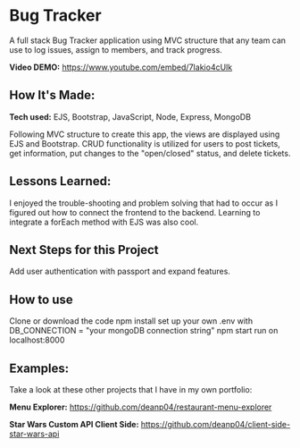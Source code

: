 # Bug Tracker
A full stack Bug Tracker application using MVC structure that any team can use to log issues, assign to members, and track progress.

**Video DEMO:** https://www.youtube.com/embed/7Iakio4cUlk

## How It's Made: 

**Tech used:** EJS, Bootstrap, JavaScript, Node, Express, MongoDB

Following MVC structure to create this app, the views are displayed using EJS and Bootstrap. CRUD functionality is utilized for users to post tickets, get information, put changes to the "open/closed" status, and delete tickets.

## Lessons Learned:

I enjoyed the trouble-shooting and problem solving that had to occur as I figured out how to connect the frontend to the backend. Learning to integrate a forEach method with EJS was also cool.

## Next Steps for this Project
Add user authentication with passport and expand features.

## How to use
Clone or download the code
npm install
set up your own .env with DB_CONNECTION = "your mongoDB connection string"
npm start
run on localhost:8000

## Examples:
Take a look at these other projects that I have in my own portfolio:

**Menu Explorer:** https://github.com/deanp04/restaurant-menu-explorer

**Star Wars Custom API Client Side:** https://github.com/deanp04/client-side-star-wars-api



